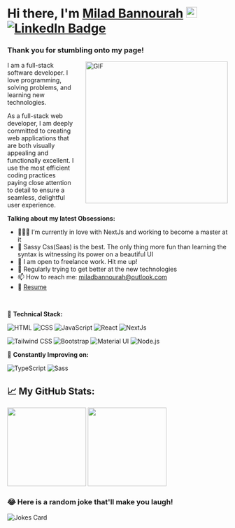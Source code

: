 # Hi there, I'm <a href="https://miladbann.github.io/milad-bannourah-dev/" target="_blank">Milad Bannourah</a> <img src="https://media.giphy.com/media/hvRJCLFzcasrR4ia7z/giphy.gif" width="25px"> [![LinkedIn Badge](https://img.shields.io/badge/LinkedIn-0077B5?style=for-the-badge&logo=linkedin&logoColor=white)](https://www.linkedin.com/in/milad-bannourah/)


### Thank you for stumbling onto my page! 

<img align="right" alt="GIF" src="https://raw.githubusercontent.com/abhisheknaiidu/abhisheknaiidu/master/code.gif" style="width:325px;height:auto;padding-left:20px;"/>

I am a full-stack software developer. I love programming, solving problems, and learning new technologies.


As a full-stack web developer, I am deeply committed to creating web applications that are both visually appealing and functionally excellent. I use the most efficient coding practices paying close attention to detail to ensure a seamless, delightful user experience.


**Talking about my latest Obsessions:**

-   👨🏻‍💻 I’m currently in love with NextJs and working to become a master at it
-   🚀 Sassy Css(Saas) is the best. The only thing more fun than learning the syntax is witnessing its power on a beautiful UI
-   💬 I am open to freelance work. Hit me up!
-   📝 Regularly trying to get better at the new technologies
-   📫 How to reach me: miladbannourah@outlook.com
-   📝 <a href='https://media1.giphy.com/media/iHD88spVFkL7mZakwa/giphy.gif?cid=790b76110e7ae03bf67f8a0d7dada64c79a7977963621a52&rid=giphy.gif&ct=g'> Resume </a>

</br>

💪 **Technical Stack:**

![HTML](https://img.shields.io/badge/HTML5-E34F26?style=for-the-badge&logo=html5&logoColor=white)
![CSS](https://img.shields.io/badge/CSS3-1572B6?style=for-the-badge&logo=css3&logoColor=white)
![JavaScript](https://img.shields.io/badge/JavaScript-F7DF1E?style=for-the-badge&logo=javascript&logoColor=black)
![React](https://img.shields.io/badge/React-20232A?style=for-the-badge&logo=react&logoColor=61DAFB)
![NextJs](https://img.shields.io/badge/Next.js-000000.svg?style=for-the-badge&logo=nextdotjs&logoColor=white)


![Tailwind CSS](https://img.shields.io/badge/Tailwind_CSS-38B2AC?style=for-the-badge&logo=tailwind-css&logoColor=white)
![Bootstrap](https://img.shields.io/badge/Bootstrap-563D7C?style=for-the-badge&logo=bootstrap&logoColor=white)
![Material UI](https://img.shields.io/badge/MUI-007FFF.svg?style=for-the-badge&logo=MUI&logoColor=white)
![Node.js](https://img.shields.io/badge/Node.js-43853D?style=for-the-badge&logo=node.js&logoColor=white)


💪 **Constantly Improving on:**

![TypeScript](https://img.shields.io/badge/TypeScript-007ACC?style=for-the-badge&logo=typescript&logoColor=white)
![Sass](https://img.shields.io/badge/Sass-CC6699?style=for-the-badge&logo=sass&logoColor=white)

## 📈 **My GitHub Stats:**
<p>
  <img height="180em" src="https://github-readme-stats.vercel.app/api?username=devRedwan&show_icons=true&hide_border=true&&count_private=true&include_all_commits=true&theme=blue-green&hide=issues,contribs" />
  <img height="180em" src="https://github-readme-stats.vercel.app/api/top-langs/?username=devRedwan&exclude_repo=FWHW1repo1,FrameWork,intro-to-apis-node,FES_first_project,HTML-Crash-Course&show_icons=true&hide_border=true&layout=compact&langs_count=8&theme=blue-green"/>
</p>


### 😂 Here is a random joke that'll make you laugh!
![Jokes Card](https://readme-jokes.vercel.app/api)
